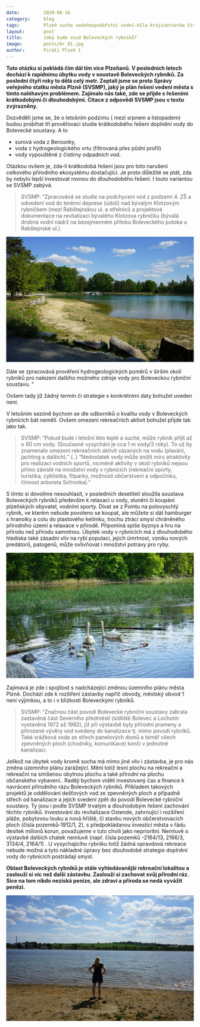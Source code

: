 ```yaml
---
date:         2020-06-16
category:     blog
tags:         Plzeň sucho vodohospodářství vodní-díla krajinotvorba životní_prostředí
layout:       post
title:        Jaký bude osud Boleveckých rybníků?
image:        posts/br_01.jpg
author:       Piráti Plzeň 1
---
```

**Tuto otázku si pokládá čím dál tím více Plzeňanů. V posledních letech dochází k rapidnímu úbytku vody v soustavě Boleveckých rybníků. Za poslední čtyři roky to dělá celý metr. Zeptali jsme se proto Správy veřejného statku města Plzně (SVSMP), jaký je plán řešení vedení města s tímto naléhavým problémem. Zajímalo nás také, zde se přijde s řešeními krátkodobými či dlouhodobými. Citace z odpovědí SVSMP jsou v textu zvýrazněny.**

Dozvěděli jsme se, že o letošním podzimu ( mezi srpnem a listopadem) budou probíhat tři prověřovací studie krátkodobého řešení doplnění vody do Bolevecké soustavy. A to

-   surová voda z Berounky,
-   voda z hydrogeologického vrtu (filtrovaná přes půdní profil)
-   vody vypouštěné z čistírny odpadních vod.
    
Otázkou ovšem je, zda-li krátkodobá řešení jsou pro toto narušení celkového přírodního ekosystému dostačující. Je proto důležité se ptát, zda by nebylo lepší investovat rovnou do dlouhodobého řešení. I touto variantou se SVSMP zabývá.

> SVSMP: “Zpracovává se studie na podchycení vod z podzemí 4. ZŠ a
> odvedení vod do terénní deprese (údolí) nad bývalým Klotzovým
> rybníčkem (mezi Rabštejnskou ul. a střelnicí) a projektová dokumentace
> na revitalizaci bývalého Klotzova rybníčku (bývalá drobná vodní nádrž
> na bezejmenném přítoku Boleveckého potoka u Rabštejnské ul.).

![](/assets/img/posts/br_02.jpg)

Dále se zpracovává prověření hydrogeologických poměrů v širším okolí rybníků pro nalezení dalšího možného zdroje vody pro Boleveckou rybniční soustavu. “

Ovšem tady již žádný termín či strategie s konkrétními daty bohužel uveden není.

V letošním sezóně bychom se dle odborníků o kvalitu vody v Boleveckých rybnících bát neměli. Ovšem omezení rekreačních aktivit bohužel přijde tak jako tak.

> SVSMP: “Pokud bude i letošní léto teplé a suché, může rybník přijít až
> o 60 cm vody. (Současné vysychání je cca 1 m vody/3 roky). To už by
> znamenalo  omezení rekreačních aktivit vázaných na vodu (plavání,
> jachting a dalších).” 
> (..) 
> “Nedostatek vody může snížit míru
> atraktivity pro realizaci vodních sportů, nicméně aktivity v okolí
> rybníků nejsou přímo závislé na množství vody v rybnících (rekreační
> sporty, turistika, cyklistika, fitparky, možnosti občerstvení a
> odpočinku, činnost arboreta Sofronka).”

S tímto si dovolíme nesouhlasit, v posledních desetiletí sloužila soustava Boleveckých rybníků především k relaxaci u vody, slunění či koupání plzeňských obyvatel, vodními sporty. Dívat se z Pointu na polovyschlý rybník, ve kterém nebude povoleno se koupat, ale můžete si dát hamburger s hranolky a colu do plastového kelímku, trochu ztrácí smysl chráněného přírodního území a relaxace v přírodě. Připomíná spíše byznys a hru na přírodu než přírodu samotnou. Úbytek vody v rybnících má z dlouhodobého hlediska také zásadní vliv na rybí populaci, jejich úmrtnost, vzniku nových predátorů, patogenů, může ovlivňovat i množství potravy pro ryby.

![](/assets/img/posts/br_03.jpg)

Zajímavá je zde i spojitost s nadcházející změnou územního plánu města Plzně. Dochází zde k rozšíření zástavby napříč obvody, městský obvod 1 není výjimkou, a to i v blízkosti Boleveckými rybníků.

> SVSMP: “Značnou část povodí Bolevecké rybniční soustavy zabrala
> zastavěná část Severního předměstí (sídliště Bolevec a Lochotín
> vystavěná 1972 až 1982), již při výstavbě byly přírodní prameny a
> přirozené vývěry vod svedeny do kanalizace tj. mimo povodí rybníků.
> Také srážková voda ze střech panelových domů a téměř všech zpevněných
> ploch (chodníky, komunikace) končí v jednotné kanalizaci.

Jelikož na úbytek vody kromě sucha má mimo jiné vliv i zástavba, je pro nás změna územního plánu zarážející. Mění totiž lesní plochu na rekreační a rekreační na smíšenou obytnou plochu a také přírodní na plochu občanského vybavení.. Raději bychom viděli investovaný čas a finance k navrácení přírodního rázu Boleveckých rybníků. Příkladem takových projektů je oddělování dešťových vod ze zpevněných ploch a případně střech od kanalizace  a jejich svedení zpět do povodí Bolevecké rybniční soustavy. Ty jsou i podle SVSMP trvalým a dlouhodobým řešení zachování těchto rybníků. Investování do revitalizace Ostende, zahrnující i rozšíření pláže, pobytovou louku a nová hřiště, či stavbu nových občerstvovacích ploch (čísla pozemků-1912/1, 2), s předpokládanou investicí města v řádu desítek milionů korun, považujeme v tuto chvíli jako neprioritní. Nemluvě o výstavbě dalších chatek nemluvě (např. čísla pozemků -2164/13, 2166/3, 3134/4, 2164/1) . U vysychajícího rybníku totiž žádná opravdová rekreace nebude možná a tyto nákladné úpravy bez dlouhodobé strategie doplnění vody do rybnících postrádají smysl.

**Oblast Boleveckých rybníků je stále vyhledávanější rekreační lokalitou a zaslouží si víc než další zástavbu. Zaslouží si zachovat svůj přírodní ráz. Sice na tom nikdo nezíská peníze, ale zdraví a příroda se nedá vyvážit penězi.**

![](/assets/img/posts/br_04.jpg)
